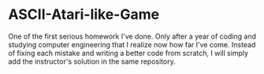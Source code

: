 # ASCII-Atari-like-Game
One of the first serious homework I've done. Only after a year of coding and studying computer engineering that I realize now how far I've come. Instead of fixing each mistake and writing a better code from scratch, I will simply add the instructor's solution in the same repository.
